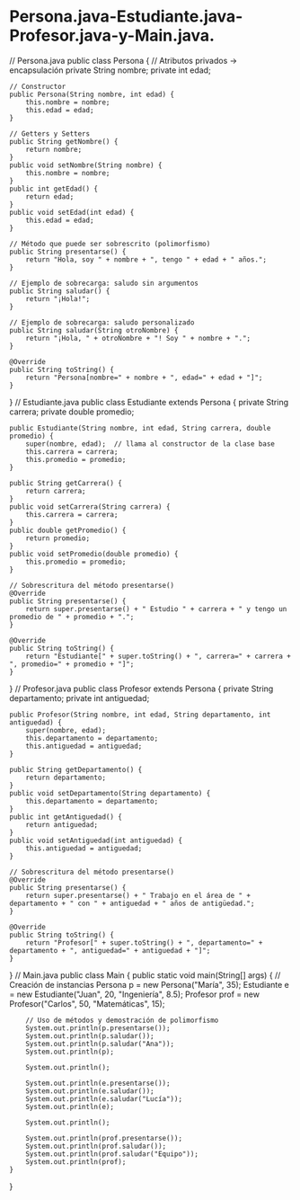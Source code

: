 # Persona.java-Estudiante.java-Profesor.java-y-Main.java.
// Persona.java
public class Persona {
    // Atributos privados → encapsulación
    private String nombre;
    private int edad;

    // Constructor
    public Persona(String nombre, int edad) {
        this.nombre = nombre;
        this.edad = edad;
    }

    // Getters y Setters
    public String getNombre() {
        return nombre;
    }
    public void setNombre(String nombre) {
        this.nombre = nombre;
    }
    public int getEdad() {
        return edad;
    }
    public void setEdad(int edad) {
        this.edad = edad;
    }

    // Método que puede ser sobrescrito (polimorfismo)
    public String presentarse() {
        return "Hola, soy " + nombre + ", tengo " + edad + " años.";
    }

    // Ejemplo de sobrecarga: saludo sin argumentos
    public String saludar() {
        return "¡Hola!";
    }

    // Ejemplo de sobrecarga: saludo personalizado
    public String saludar(String otroNombre) {
        return "¡Hola, " + otroNombre + "! Soy " + nombre + ".";
    }

    @Override
    public String toString() {
        return "Persona[nombre=" + nombre + ", edad=" + edad + "]";
    }
}
// Estudiante.java
public class Estudiante extends Persona {
    private String carrera;
    private double promedio;

    public Estudiante(String nombre, int edad, String carrera, double promedio) {
        super(nombre, edad);  // llama al constructor de la clase base
        this.carrera = carrera;
        this.promedio = promedio;
    }

    public String getCarrera() {
        return carrera;
    }
    public void setCarrera(String carrera) {
        this.carrera = carrera;
    }
    public double getPromedio() {
        return promedio;
    }
    public void setPromedio(double promedio) {
        this.promedio = promedio;
    }

    // Sobrescritura del método presentarse()
    @Override
    public String presentarse() {
        return super.presentarse() + " Estudio " + carrera + " y tengo un promedio de " + promedio + ".";
    }

    @Override
    public String toString() {
        return "Estudiante[" + super.toString() + ", carrera=" + carrera + ", promedio=" + promedio + "]";
    }
}
// Profesor.java
public class Profesor extends Persona {
    private String departamento;
    private int antiguedad;

    public Profesor(String nombre, int edad, String departamento, int antiguedad) {
        super(nombre, edad);
        this.departamento = departamento;
        this.antiguedad = antiguedad;
    }

    public String getDepartamento() {
        return departamento;
    }
    public void setDepartamento(String departamento) {
        this.departamento = departamento;
    }
    public int getAntiguedad() {
        return antiguedad;
    }
    public void setAntiguedad(int antiguedad) {
        this.antiguedad = antiguedad;
    }

    // Sobrescritura del método presentarse()
    @Override
    public String presentarse() {
        return super.presentarse() + " Trabajo en el área de " + departamento + " con " + antiguedad + " años de antigüedad.";
    }

    @Override
    public String toString() {
        return "Profesor[" + super.toString() + ", departamento=" + departamento + ", antiguedad=" + antiguedad + "]";
    }
}
// Main.java
public class Main {
    public static void main(String[] args) {
        // Creación de instancias
        Persona p = new Persona("María", 35);
        Estudiante e = new Estudiante("Juan", 20, "Ingeniería", 8.5);
        Profesor prof = new Profesor("Carlos", 50, "Matemáticas", 15);

        // Uso de métodos y demostración de polimorfismo
        System.out.println(p.presentarse());
        System.out.println(p.saludar());
        System.out.println(p.saludar("Ana"));
        System.out.println(p);

        System.out.println();

        System.out.println(e.presentarse());
        System.out.println(e.saludar());
        System.out.println(e.saludar("Lucía"));
        System.out.println(e);

        System.out.println();

        System.out.println(prof.presentarse());
        System.out.println(prof.saludar());
        System.out.println(prof.saludar("Equipo"));
        System.out.println(prof);
    }
}
